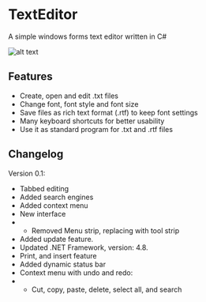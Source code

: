 # TextEditor
A simple windows forms text editor written in C#

![alt text](https://raw.githubusercontent.com/JulianG97/TextEditor/master/TextEditor/TextEditor.ico)

## Features
* Create, open and edit .txt files
* Change font, font style and font size
* Save files as rich text format (.rtf) to keep font settings
* Many keyboard shortcuts for better usability
* Use it as standard program for .txt and .rtf files

## Changelog
Version 0.1:
* Tabbed editing
* Added search engines
* Added context menu
* New interface
* * Removed Menu strip, replacing with tool strip
* Added update feature.
* Updated .NET Framework, version: 4.8.
* Print, and insert feature
* Added dynamic status bar
* Context menu with undo and redo:
* * Cut, copy, paste, delete, select all, and search
